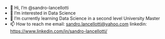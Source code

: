 - 👋 Hi, I’m @sandro-lancellotti
- 👀 I’m interested in Data Science
- 🌱 I’m currently learning Data Science in a second level University Master
- 📫 How to reach me
                    email: sandro.lancellotti@yahoo.com
                    linkedin: https://www.linkedin.com/in/sandro-lancellotti/


